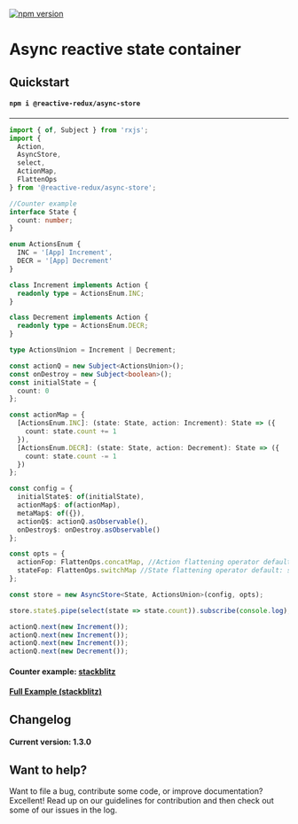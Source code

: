 [![npm version](https://badge.fury.io/js/%40reactive-redux%2Fasync-store.svg)](https://badge.fury.io/js/%40reactive-redux%2Fasync-store)

# Async reactive state container

## Quickstart

#### `npm i @reactive-redux/async-store`

---

```typescript
import { of, Subject } from 'rxjs';
import {
  Action,
  AsyncStore,
  select,
  ActionMap,
  FlattenOps
} from '@reactive-redux/async-store';

//Counter example
interface State {
  count: number;
}

enum ActionsEnum {
  INC = '[App] Increment',
  DECR = '[App] Decrement'
}

class Increment implements Action {
  readonly type = ActionsEnum.INC;
}

class Decrement implements Action {
  readonly type = ActionsEnum.DECR;
}

type ActionsUnion = Increment | Decrement;

const actionQ = new Subject<ActionsUnion>();
const onDestroy = new Subject<boolean>();
const initialState = {
  count: 0
};

const actionMap = {
  [ActionsEnum.INC]: (state: State, action: Increment): State => ({
    count: state.count += 1
  }),
  [ActionsEnum.DECR]: (state: State, action: Decrement): State => ({
    count: state.count -= 1
  })
};

const config = {
  initialState$: of(initialState),
  actionMap$: of(actionMap),
  metaMap$: of({}),
  actionQ$: actionQ.asObservable(),
  onDestroy$: onDestroy.asObservable()
};

const opts = {
  actionFop: FlattenOps.concatMap, //Action flattening operator default: concatMap
  stateFop: FlattenOps.switchMap //State flattening operator default: switchMap
};

const store = new AsyncStore<State, ActionsUnion>(config, opts);

store.state$.pipe(select(state => state.count)).subscribe(console.log);

actionQ.next(new Increment());
actionQ.next(new Increment());
actionQ.next(new Increment());
actionQ.next(new Decrement());
```

#### Counter example: [stackblitz](https://stackblitz.com/edit/async-store-counter)

#### [Full Example (stackblitz)](https://stackblitz.com/edit/async-store-todo)

## Changelog

#### Current version: 1.3.0

## Want to help?

Want to file a bug, contribute some code, or improve documentation? Excellent! Read up on our
guidelines for contribution and then check out some of our issues in the log.
